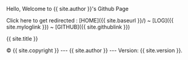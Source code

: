 Hello, Welcome to {{ site.author }}'s Github Page

Click here to get redirected :
[HOME]({{ site.baseurl }}/) ~ [LOG]({{ site.myloglink }}) ~ [GITHUB]({{ site.githublink }})

{{ site.title }}

© {{ site.copyright }} --- {{ site.author }} --- Version: {{ site.version }}.
